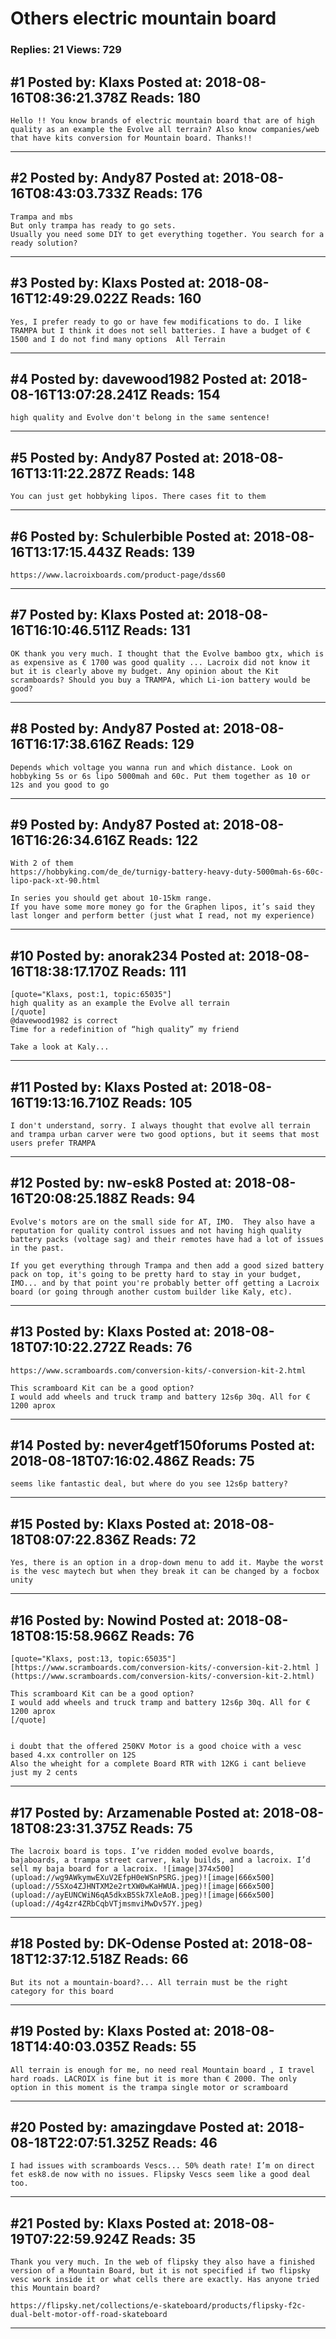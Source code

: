 # Others electric mountain board

### Replies: 21 Views: 729

## \#1 Posted by: Klaxs Posted at: 2018-08-16T08:36:21.378Z Reads: 180

```
Hello !! You know brands of electric mountain board that are of high quality as an example the Evolve all terrain? Also know companies/web that have kits conversion for Mountain board. Thanks!!
```

---
## \#2 Posted by: Andy87 Posted at: 2018-08-16T08:43:03.733Z Reads: 176

```
Trampa and mbs 
But only trampa has ready to go sets.
Usually you need some DIY to get everything together. You search for a ready solution?
```

---
## \#3 Posted by: Klaxs Posted at: 2018-08-16T12:49:29.022Z Reads: 160

```
Yes, I prefer ready to go or have few modifications to do. I like TRAMPA but I think it does not sell batteries. I have a budget of € 1500 and I do not find many options  All Terrain
```

---
## \#4 Posted by: davewood1982 Posted at: 2018-08-16T13:07:28.241Z Reads: 154

```
high quality and Evolve don't belong in the same sentence!
```

---
## \#5 Posted by: Andy87 Posted at: 2018-08-16T13:11:22.287Z Reads: 148

```
You can just get hobbyking lipos. There cases fit to them
```

---
## \#6 Posted by: Schulerbible Posted at: 2018-08-16T13:17:15.443Z Reads: 139

```
https://www.lacroixboards.com/product-page/dss60
```

---
## \#7 Posted by: Klaxs Posted at: 2018-08-16T16:10:46.511Z Reads: 131

```
OK thank you very much. I thought that the Evolve bamboo gtx, which is as expensive as € 1700 was good quality ... Lacroix did not know it but it is clearly above my budget. Any opinion about the Kit scramboards? Should you buy a TRAMPA, which Li-ion battery would be good?
```

---
## \#8 Posted by: Andy87 Posted at: 2018-08-16T16:17:38.616Z Reads: 129

```
Depends which voltage you wanna run and which distance. Look on hobbyking 5s or 6s lipo 5000mah and 60c. Put them together as 10 or 12s and you good to go
```

---
## \#9 Posted by: Andy87 Posted at: 2018-08-16T16:26:34.616Z Reads: 122

```
With 2 of them
https://hobbyking.com/de_de/turnigy-battery-heavy-duty-5000mah-6s-60c-lipo-pack-xt-90.html

In series you should get about 10-15km range.
If you have some more money go for the Graphen lipos, it’s said they last longer and perform better (just what I read, not my experience)
```

---
## \#10 Posted by: anorak234 Posted at: 2018-08-16T18:38:17.170Z Reads: 111

```
[quote="Klaxs, post:1, topic:65035"]
high quality as an example the Evolve all terrain
[/quote]
@davewood1982 is correct
Time for a redefinition of “high quality” my friend

Take a look at Kaly...
```

---
## \#11 Posted by: Klaxs Posted at: 2018-08-16T19:13:16.710Z Reads: 105

```
I don't understand, sorry. I always thought that evolve all terrain and trampa urban carver were two good options, but it seems that most users prefer TRAMPA
```

---
## \#12 Posted by: nw-esk8 Posted at: 2018-08-16T20:08:25.188Z Reads: 94

```
Evolve's motors are on the small side for AT, IMO.  They also have a reputation for quality control issues and not having high quality battery packs (voltage sag) and their remotes have had a lot of issues in the past.

If you get everything through Trampa and then add a good sized battery pack on top, it's going to be pretty hard to stay in your budget, IMO... and by that point you're probably better off getting a Lacroix board (or going through another custom builder like Kaly, etc).
```

---
## \#13 Posted by: Klaxs Posted at: 2018-08-18T07:10:22.272Z Reads: 76

```
https://www.scramboards.com/conversion-kits/-conversion-kit-2.html

This scramboard Kit can be a good option?
I would add wheels and truck tramp and battery 12s6p 30q. All for € 1200 aprox
```

---
## \#14 Posted by: never4getf150forums Posted at: 2018-08-18T07:16:02.486Z Reads: 75

```
seems like fantastic deal, but where do you see 12s6p battery?
```

---
## \#15 Posted by: Klaxs Posted at: 2018-08-18T08:07:22.836Z Reads: 72

```
Yes, there is an option in a drop-down menu to add it. Maybe the worst is the vesc maytech but when they break it can be changed by a focbox unity
```

---
## \#16 Posted by: Nowind Posted at: 2018-08-18T08:15:58.966Z Reads: 76

```
[quote="Klaxs, post:13, topic:65035"]
[https://www.scramboards.com/conversion-kits/-conversion-kit-2.html ](https://www.scramboards.com/conversion-kits/-conversion-kit-2.html)

This scramboard Kit can be a good option?
I would add wheels and truck tramp and battery 12s6p 30q. All for € 1200 aprox
[/quote]


i doubt that the offered 250KV Motor is a good choice with a vesc based 4.xx controller on 12S
Also the wheight for a complete Board RTR with 12KG i cant believe
just my 2 cents
```

---
## \#17 Posted by: Arzamenable Posted at: 2018-08-18T08:23:31.375Z Reads: 75

```
The lacroix board is tops. I’ve ridden moded evolve boards, bajaboards, a trampa street carver, kaly builds, and a lacroix. I’d sell my baja board for a lacroix. ![image|374x500](upload://wg9AWkymwEXuV2EfpH0eWSnPSRG.jpeg)![image|666x500](upload://5SXo4ZJHNTXM2e2rtXW0wKaHWUA.jpeg)![image|666x500](upload://ayEUNCWiN6qA5dkxB5Sk7XleAoB.jpeg)![image|666x500](upload://4g4zr4ZRbCqbVTjmsmviMwDv57Y.jpeg)
```

---
## \#18 Posted by: DK-Odense Posted at: 2018-08-18T12:37:12.518Z Reads: 66

```
But its not a mountain-board?... All terrain must be the right category for this board
```

---
## \#19 Posted by: Klaxs Posted at: 2018-08-18T14:40:03.035Z Reads: 55

```
All terrain is enough for me, no need real Mountain board , I travel hard roads. LACROIX is fine but it is more than € 2000. The only option in this moment is the trampa single motor or scramboard
```

---
## \#20 Posted by: amazingdave Posted at: 2018-08-18T22:07:51.325Z Reads: 46

```
I had issues with scramboards Vescs... 50% death rate! I’m on direct fet esk8.de now with no issues. Flipsky Vescs seem like a good deal too.
```

---
## \#21 Posted by: Klaxs Posted at: 2018-08-19T07:22:59.924Z Reads: 35

```
Thank you very much. In the web of flipsky they also have a finished version of a Mountain Board, but it is not specified if two flipsky vesc work inside it or what cells there are exactly. Has anyone tried this Mountain board?

https://flipsky.net/collections/e-skateboard/products/flipsky-f2c-dual-belt-motor-off-road-skateboard
```

---

